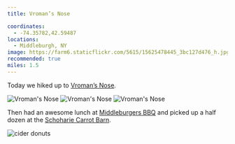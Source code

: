 ```yaml
---
title: Vroman’s Nose

coordinates:
  - -74.35782,42.59487
locations:
  - Middleburgh, NY
image: https://farm6.staticflickr.com/5615/15625478445_3bc127d476_h.jpg
recommended: true
miles: 1.5
---
```


Today we hiked up to [Vroman’s Nose](https://en.wikipedia.org/wiki/Vroman%27s_Nose).

<div class="photos">

<img src="https://farm6.staticflickr.com/5602/15601783906_a0a7c27671_b.jpg" class="img-half" alt="Vroman&#x27;s Nose">
<img src="https://farm4.staticflickr.com/3944/15439366798_0e5ff236fa_b.jpg" class="img-half" alt="Vroman&#x27;s Nose">

<img src="https://farm6.staticflickr.com/5615/15625478445_3bc127d476_h.jpg"  alt="Vroman&#x27;s Nose">
</div>

Then had an awesome lunch at [Middleburgers BBQ](https://www.facebook.com/pages/Middleburgers-BBQ/437450386276364) and picked up a half dozen at the [Schoharie Carrot Barn](http://www.schoharievalleyfarms.com/the-carrot-barn.php).

<div class="photos">

<img src="https://farm4.staticflickr.com/3946/15624081421_35fbc280cd_b.jpg"  alt="cider donuts">
</div>
